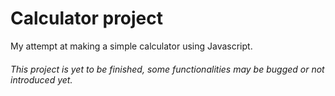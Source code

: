 # Calculator project

My attempt at making a simple calculator using Javascript.

###### This project is yet to be finished, some functionalities may be bugged or not introduced yet.